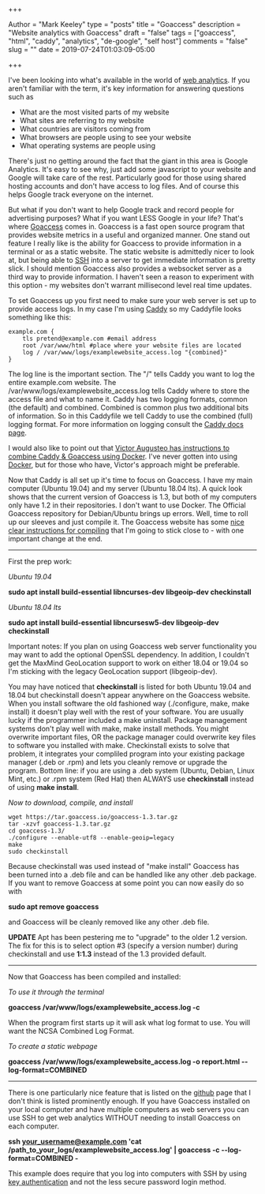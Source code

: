 +++

Author = "Mark Keeley"
type = "posts"
title = "Goaccess"
description = "Website analytics with Goaccess"
draft = "false"
tags = ["goaccess", "html", "caddy", "analytics", "de-google", "self host"]
comments = "false"
slug = ""
date = 2019-07-24T01:03:09-05:00

+++

I've been looking into what's available in the world of [web analytics](https://infogalactic.com/info/Web_analytics). If you aren't familiar with the term, it's key information for answering questions such as

* What are the most visited parts of my website
* What sites are referring to my website
* What countries are visitors coming from
* What browsers are people using to see your website
* What operating systems are people using

There's just no getting around the fact that the giant in this area is Google Analytics. It's easy to see why, just add some javascript to your website and Google will take care of the rest. Particularly good for those using shared hosting accounts and don't have access to log files. And of course this helps Google track everyone on the internet.

But what if you don't want to help Google track and record people for advertising purposes? What if you want LESS Google in your life? That's where [Goaccess](https://goaccess.io/) comes in. Goaccess is a fast open source program that provides website metrics in a useful and organized manner. One stand out feature I really like is the ability for Goaccess to provide information in a terminal or as a static website. The static website is admittedly nicer to look at, but being able to [SSH](https://infogalactic.com/info/Secure_Shell) into a server to get immediate information is pretty slick. I should mention Goaccess also provides a websocket server as a third way to provide information. I haven't seen a reason to experiment with this option - my websites don't warrant millisecond level real time updates.

<!--more-->

To set Goaccess up you first need to make sure your web server is set up to provide access logs. In my case I'm using [Caddy](https://caddyserver.com/ "World's most user friendly web server") so my Caddyfile looks something like this:

```
example.com {
    tls pretend@example.com #email address
    root /var/www/html #place where your website files are located
    log / /var/www/logs/examplewebsite_access.log "{combined}"
}
```
The log line is the important section. The "/" tells Caddy you want to log the entire example.com website. The /var/www/logs/examplewebsite_access.log tells Caddy where to store the access file and what to name it. Caddy has two logging formats, common (the default) and combined. Combined is common plus two additional bits of information. So in this Caddyfile we tell Caddy to use the combined (full) logging format. For more information on logging consult the [Caddy docs page](https://caddyserver.com/docs/log). 

I would also like to point out that [Victor Augusteo has instructions to combine Caddy & Goaccess using Docker](https://www.augusteo.com/blog/using-goaccess-to-replace-google-analytics-feat.-caddy-and-docker/). I've never gotten into using [Docker](https://www.docker.com/), but for those who have, Victor's approach might be preferable.

Now that Caddy is all set up it's time to focus on Goaccess. I have my main computer (Ubuntu 19.04) and my server (Ubuntu 18.04 lts). A quick look shows that the current version of Goaccess is 1.3, but both of my computers only have 1.2 in their repositories. I don't want to use Docker. The Official Goaccess repository for Debian/Ubuntu brings up errors. Well, time to roll up our sleeves and just compile it. The Goaccess website has some [nice clear instructions for compiling](https://goaccess.io/download) that I'm going to stick close to - with one important change at the end.

___

First the prep work:

*Ubuntu 19.04*

**sudo apt install build-essential libncurses-dev libgeoip-dev checkinstall**

*Ubuntu 18.04 lts*

**sudo apt install build-essential libncursesw5-dev libgeoip-dev checkinstall**

Important notes: If you plan on using Goaccess web server functionality you may want to add the optional OpenSSL dependency. In addition, I couldn't get the MaxMind GeoLocation support to work on either 18.04 or 19.04 so I'm sticking with the legacy GeoLocation support (libgeoip-dev). 

You may have noticed that **checkinstall** is listed for both Ubuntu 19.04 and 18.04 but checkinstall doesn't appear anywhere on the Goaccess website. When you install software the old fashioned way (./configure, make, make install) it doesn't play well with the rest of your software. You are usually lucky if the programmer included a make uninstall. Package management systems don't play well with make, make install methods. You might overwrite important files, OR the package manager could overwrite key files to software you installed with make. Checkinstall exists to solve that problem, it integrates your compliled program into your existing package manager (.deb or .rpm) and lets you cleanly remove or upgrade the program. Bottom line: if you are using a .deb system (Ubuntu, Debian, Linux Mint, etc.) or .rpm system (Red Hat) then ALWAYS use **checkinstall** instead of using **make install**.

*Now to download, compile, and install*

```
wget https://tar.goaccess.io/goaccess-1.3.tar.gz
tar -xzvf goaccess-1.3.tar.gz
cd goaccess-1.3/
./configure --enable-utf8 --enable-geoip=legacy
make
sudo checkinstall
```

Because checkinstall was used instead of "make install" Goaccess has been turned into a .deb file and can be handled like any other .deb package. If you want to remove Goaccess at some point you can now easily do so with

**sudo apt remove goaccess**

and Goaccess will be cleanly removed like any other .deb file.

**UPDATE** Apt has been pestering me to "upgrade" to the older 1.2 version. The fix for this is to select option #3 (specify a version number) during checkinstall and use **1:1.3** instead of the 1.3 provided default.

---

Now that Goaccess has been compiled and installed:

*To use it through the terminal*

**goaccess /var/www/logs/examplewebsite_access.log -c**

When the program first starts up it will ask what log format to use. You will want the NCSA Combined Log Format.

*To create a static webpage*

**goaccess /var/www/logs/examplewebsite_access.log -o report.html --log-format=COMBINED**

---

There is one particularly nice feature that is listed on the [github](https://github.com/allinurl/goaccess) page that I don't think is listed prominently enough. If you have Goaccess installed on your local computer and have multiple computers as web servers you can use SSH to get web analytics WITHOUT needing to install Goaccess on each computer.

**ssh your_username@example.com 'cat /path_to_your_logs/examplewebsite_access.log' | goaccess -c --log-format=COMBINED -**

This example does require that you log into computers with SSH by using [key authentication](https://www.digitalocean.com/community/tutorials/how-to-set-up-ssh-keys-on-ubuntu-1804) and not the less secure password login method.
